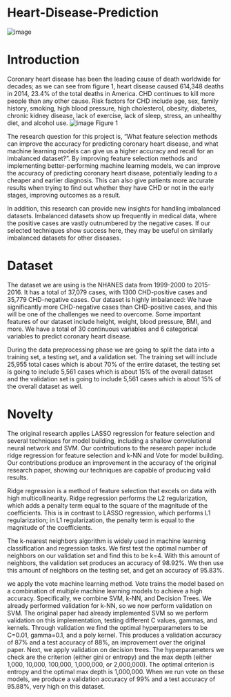 # Heart-Disease-Prediction
![image](https://github.com/LHLFOREVER/Heart-Disease-Prediction/assets/97744180/b580dbdc-dfac-439e-bd27-66415961b434)
# Introduction 
Coronary heart disease has been the leading cause of death worldwide for decades; as we can see from figure 1, heart disease caused 614,348 deaths in 2014, 23.4% of the total deaths in America. CHD continues to kill more people than any other cause. 
Risk factors for CHD include age, sex, family history, smoking, high blood pressure, high cholesterol, obesity, diabetes, chronic kidney disease, lack of exercise, lack of sleep, stress, an unhealthy diet, and alcohol use. 
![image](https://github.com/LHLFOREVER/Heart-Disease-Prediction/assets/97744180/8ee8364f-987c-4fe5-a8fb-3cf402a6b41e)
Figure 1

The research question for this project is, “What feature selection methods can improve the accuracy for predicting coronary heart disease, and what machine learning models can give us a higher accuracy and recall for an imbalanced dataset?”.  By improving feature selection methods and implementing better-performing machine learning models, we can improve the accuracy of predicting coronary heart disease, potentially leading to a cheaper and earlier diagnosis. This can also give patients more accurate results when trying to find out whether they have CHD or not in the early stages, improving outcomes as a result. 

In addition, this research can provide new insights for handling imbalanced datasets. Imbalanced datasets show up frequently in medical data, where the positive cases are vastly outnumbered by the negative cases. If our selected techniques show success here, they may be useful on similarly imbalanced datasets for other diseases.
# Dataset 
The dataset we are using is the NHANES data from 1999-2000 to 2015-2016. It has a total of 37,079 cases, with 1300 CHD-positive cases and 35,779 CHD-negative cases. Our dataset is highly imbalanced: We have significantly more CHD-negative cases than CHD-positive cases, and this will be one of the challenges we need to overcome. Some important features of our dataset include height, weight, blood pressure, BMI, and more. We have a total of 30 continuous variables and 6 categorical variables to predict coronary heart disease. 

During the data preprocessing phase we are going to split the data into a training set, a testing set, and a validation set. The training set will include 25,955 total cases which is about 70% of the entire dataset, the testing set is going to include 5,561 cases which is about 15% of the overall dataset and the validation set is going to include 5,561 cases which is about 15% of the overall dataset as well.

# Novelty 
The original research applies LASSO regression for feature selection and several techniques for model building, including a shallow convolutional neural network and SVM. Our contributions to the research paper include ridge regression for feature selection and k-NN and Vote for model building. Our contributions produce an improvement in the accuracy of the original research paper, showing our techniques are capable of producing valid results.  


Ridge regression is a method of feature selection that excels on data with high multicollinearity. Ridge regression performs the L2 regularization, which adds a penalty term equal to the square of the magnitude of the coefficients. This is in contrast to LASSO regression, which performs L1 regularization; in L1 regularization, the penalty term is equal to the magnitude of the coefficients.  


The k-nearest neighbors algorithm is widely used in machine learning classification and regression tasks. We first test the optimal number of neighbors on our validation set and find this to be k=4. With this amount of neighbors, the validation set produces an accuracy of 98.92%. We then use this amount of neighbors on the testing set, and get an accuracy of 95.83%. 

we apply the vote machine learning method. Vote trains the model based on a combination of multiple machine learning models to achieve a high accuracy. Specifically, we combine SVM, k-NN, and Decision Trees. We already performed validation for k-NN, so we now perform validation on SVM. The original paper had already implemented SVM so we perform validation on this implementation, testing different C values, gammas, and kernels. Through validation we find the optimal hyperparameters to be C=0.01, gamma=0.1, and a poly kernel. This produces a validation accuracy of 87% and a test accuracy of 88%, an improvement over the original paper. Next, we apply validation on decision trees. The hyperparameters we check are the criterion (either gini or entropy) and the max depth (either 1,000, 10,000, 100,000, 1,000,000, or 2,000,000). The optimal criterion is entropy and the optimal max depth is 1,000,000. When we run vote on these models, we produce a validation accuracy of 99% and a test accuracy of 95.88%, very high on this dataset.  
